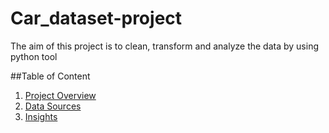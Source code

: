 # Car_dataset-project
The aim of this project is to clean, transform and analyze the data by using python tool

##Table of Content

1. [Project Overview](#project-overview)
2. [Data Sources](#data-sources)
3. [Insights](#insights)
